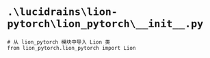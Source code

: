 # `.\lucidrains\lion-pytorch\lion_pytorch\__init__.py`

```
# 从 lion_pytorch 模块中导入 Lion 类
from lion_pytorch.lion_pytorch import Lion
```